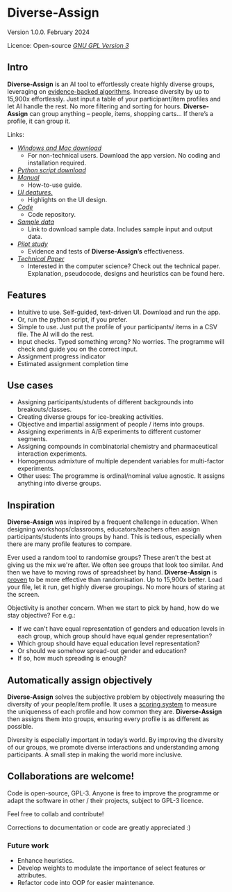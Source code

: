 # **Diverse-Assign**

Version 1.0.0. February 2024

Licence: Open-source [*GNU GPL Version 3*](https://github.com/joseph-liew/Diverse-Assign/blob/main/LICENSE)

## Intro
**Diverse-Assign** is an AI tool to effortlessly create highly diverse groups, leveraging on [evidence-backed algorithms](https://github.com/joseph-liew/Diverse-Assign/tree/main/site/pilot_study). Increase diversity by up to 15,900x effortlessly. Just input a table of your participant/item profiles and let AI handle the rest. No more filtering and sorting for hours. **Diverse-Assign** can group anything – people, items, shopping carts… If there’s a profile, it can group it.  

Links:
  - [*Windows and Mac download*](https://github.com/joseph-liew/Diverse-Assign/releases)
      - For non-technical users. Download the app version. No coding and installation required.    
  - [*Python script download*](https://github.com/joseph-liew/Diverse-Assign/releases)
  - [*Manual*](https://github.com/joseph-liew/Diverse-Assign/tree/main/Manual)
      - How-to-use guide.
  - [*UI deatures.*](https://github.com/joseph-liew/Diverse-Assign/tree/main/UI-features)
      - Highlights on the UI design.
  - [*Code*](https://github.com/joseph-liew/Diverse-Assign/tree/main/Code) 
      - Code repository.
  - [*Sample data*](https://github.com/joseph-liew/Diverse-Assign/tree/main/Sample-data)
      - Link to download sample data. Includes sample input and output data. 
  - [*Pilot study*](https://github.com/joseph-liew/Diverse-Assign/tree/main/site/pilot_study)
      - Evidence and tests of **Diverse-Assign’s** effectiveness.
  - [*Technical Paper*](https://github.com/joseph-liew/Diverse-Assign/blob/main/tech_abstract/README.md)
      - Interested in the computer science? Check out the technical paper. Explanation, pseudocode, designs and heuristics can be found here.


## Features
- Intuitive to use. Self-guided, text-driven UI. Download and run the app.
- Or, run the python script, if you prefer.
- Simple to use. Just put the profile of your participants/ items in a CSV file. The AI will do the rest.
- Input checks. Typed something wrong? No worries. The programme will check and guide you on the correct input.
- Assignment progress indicator
- Estimated assignment completion time

<a name="use"></a> 
## Use cases 
- Assigning participants/students of different backgrounds into breakouts/classes. 
- Creating diverse groups for ice-breaking activities.
- Objective and impartial assignment of people / items into groups.
- Assigning experiments in A/B experiments to different customer segments.
- Assigning compounds in combinatorial chemistry and pharmaceutical interaction experiments.
- Homogenous admixture of multiple dependent variables for multi-factor experiments.
- Other uses: The programme is ordinal/nominal value agnostic. It assigns anything into diverse groups. 

## Inspiration
**Diverse-Assign** was inspired by a frequent challenge in education. When designing workshops/classrooms, educators/teachers often assign participants/students into groups by hand. This is tedious, especially when there are many profile features to compare.

Ever used a random tool to randomise groups? These aren’t the best at giving us the mix we're after. We often see groups that look too similar. And then we have to moving rows of spreadsheet by hand. **Diverse-Assign** is [proven](https://github.com/joseph-liew/Diverse-Assign/tree/main/site/pilot_study) to be more effective than randomisation. Up to 15,900x better. Load your file, let it run, get highly diverse groupings. No more hours of staring at the screen.

Objectivity is another concern. When we start to pick by hand, how do we stay objective? For e.g.:
- If we can't have equal representation of genders and education levels in each group, which group should have equal gender representation? 
- Which group should have equal education level representation? 
- Or should we somehow spread-out gender and education?
- If so, how much spreading is enough?

## Automatically assign objectively 
**Diverse-Assign** solves the subjective problem by objectively measuring the diversity of your people/item profile. It uses a [scoring system](https://github.com/joseph-liew/Diverse-Assign/blob/main/tech_abstract/README.md#ads) to measure the uniqueness of each profile and how common they are. **Diverse-Assign** then assigns them into groups, ensuring every profile is as different as possible.

Diversity is especially important in today’s world. By improving the diversity of our groups, we promote diverse interactions and understanding among participants. A small step in making the world more inclusive. 

## Collaborations are welcome!

Code is open-source, GPL-3. Anyone is free to improve the programme or adapt the software in other / their projects, subject to GPL-3 licence. 

Feel free to collab and contribute!

Corrections to documentation or code are greatly appreciated :)

### Future work 

- Enhance heuristics.
- Develop weights to modulate the importance of select features or attributes.
- Refactor code into OOP for easier maintenance.
